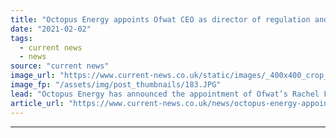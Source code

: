 ```yaml
---
title: "Octopus Energy appoints Ofwat CEO as director of regulation and economics"
date: "2021-02-02"
tags: 
  - current news
  - news
source: "current news"
image_url: "https://www.current-news.co.uk/static/images/_400x400_crop_center-center/Rachel-Fletcher-credit-Octopus-Energy.JPG"
image_fp: "/assets/img/post_thumbnails/183.JPG"
lead: "Octopus Energy has announced the appointment of Ofwat’s Rachel Fletcher as director of regulation and economics."
article_url: "https://www.current-news.co.uk/news/octopus-energy-appoints-ofwats-rachel-fletcher-as-director-of-regulation-and-economics?utm_source=rss-feeds&utm_medium=rss&utm_campaign=rss"
---
```


---

